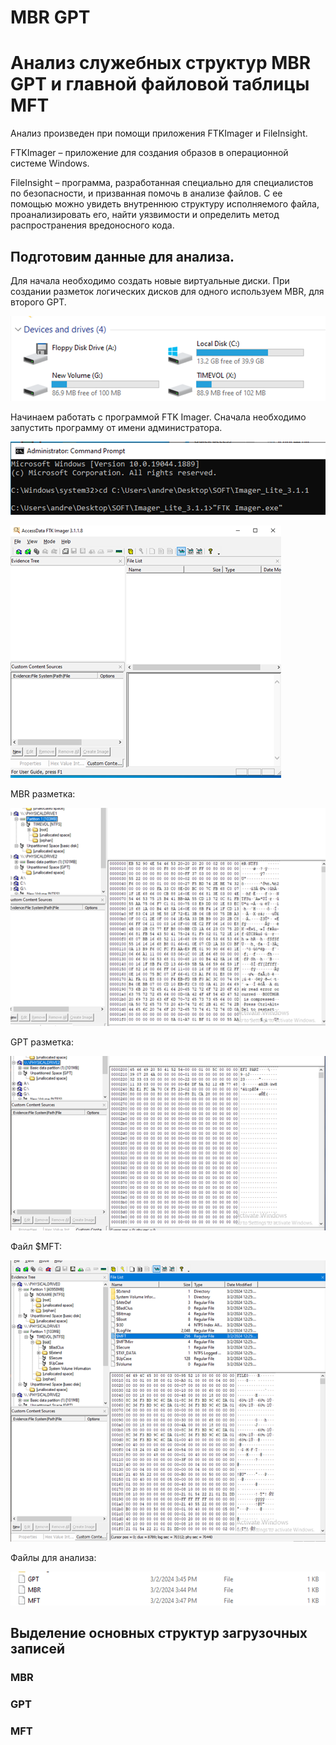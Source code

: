 # MBR GPT

# Анализ служебных структур MBR GPT и главной файловой таблицы MFT

Анализ произведен при помощи приложения FTKImager и FileInsight.

FTKImager – приложение для создания образов в операционной системе
Windows.

FileInsight – программа, разработанная специально для специалистов по
безопасности, и призванная помочь в анализе файлов. С ее помощью можно
увидеть внутреннюю структуру исполняемого файла, проанализировать его,
найти уязвимости и определить метод распространения вредоносного кода.

## Подготовим данные для анализа.

Для начала необходимо создать новые виртуальные диски. При создании
разметок логических дисков для одного используем MBR, для второго GPT.

![](images/clipboard-281437257.png)

Начинаем работать с программой FTK Imager. Сначала необходимо запустить
программу от имени администратора.

![](images/clipboard-2941943494.png)

![](images/clipboard-626177226.png)

MBR разметка:

![](images/clipboard-1708922138.png)

GPT разметка:

![](images/clipboard-2319654278.png)

Файл $MFT:

![](images/clipboard-4227436200.png)

Файлы для анализа:

![](images/clipboard-1639063410.png)

## Выделение основных структур загрузочных записей

### MBR

### GPT

### MFT
